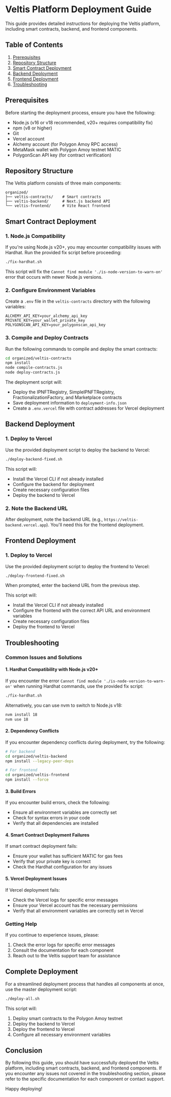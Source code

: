 # Veltis Platform Deployment Guide

This guide provides detailed instructions for deploying the Veltis platform, including smart contracts, backend, and frontend components.

## Table of Contents

1. [Prerequisites](#prerequisites)
2. [Repository Structure](#repository-structure)
3. [Smart Contract Deployment](#smart-contract-deployment)
4. [Backend Deployment](#backend-deployment)
5. [Frontend Deployment](#frontend-deployment)
6. [Troubleshooting](#troubleshooting)

## Prerequisites

Before starting the deployment process, ensure you have the following:

- Node.js (v16 or v18 recommended, v20+ requires compatibility fix)
- npm (v8 or higher)
- Git
- Vercel account
- Alchemy account (for Polygon Amoy RPC access)
- MetaMask wallet with Polygon Amoy testnet MATIC
- PolygonScan API key (for contract verification)

## Repository Structure

The Veltis platform consists of three main components:

```
organized/
├── veltis-contracts/    # Smart contracts
├── veltis-backend/      # Next.js backend API
└── veltis-frontend/     # Vite React frontend
```

## Smart Contract Deployment

### 1. Node.js Compatibility

If you're using Node.js v20+, you may encounter compatibility issues with Hardhat. Run the provided fix script before proceeding:

```bash
./fix-hardhat.sh
```

This script will fix the `Cannot find module './is-node-version-to-warn-on'` error that occurs with newer Node.js versions.

### 2. Configure Environment Variables

Create a `.env` file in the `veltis-contracts` directory with the following variables:

```
ALCHEMY_API_KEY=your_alchemy_api_key
PRIVATE_KEY=your_wallet_private_key
POLYGONSCAN_API_KEY=your_polygonscan_api_key
```

### 3. Compile and Deploy Contracts

Run the following commands to compile and deploy the smart contracts:

```bash
cd organized/veltis-contracts
npm install
node compile-contracts.js
node deploy-contracts.js
```

The deployment script will:
- Deploy the IPNFTRegistry, SimpleIPNFTRegistry, FractionalizationFactory, and Marketplace contracts
- Save deployment information to `deployment-info.json`
- Create a `.env.vercel` file with contract addresses for Vercel deployment

## Backend Deployment

### 1. Deploy to Vercel

Use the provided deployment script to deploy the backend to Vercel:

```bash
./deploy-backend-fixed.sh
```

This script will:
- Install the Vercel CLI if not already installed
- Configure the backend for deployment
- Create necessary configuration files
- Deploy the backend to Vercel

### 2. Note the Backend URL

After deployment, note the backend URL (e.g., `https://veltis-backend.vercel.app`). You'll need this for the frontend deployment.

## Frontend Deployment

### 1. Deploy to Vercel

Use the provided deployment script to deploy the frontend to Vercel:

```bash
./deploy-frontend-fixed.sh
```

When prompted, enter the backend URL from the previous step.

This script will:
- Install the Vercel CLI if not already installed
- Configure the frontend with the correct API URL and environment variables
- Create necessary configuration files
- Deploy the frontend to Vercel

## Troubleshooting

### Common Issues and Solutions

#### 1. Hardhat Compatibility with Node.js v20+

If you encounter the error `Cannot find module './is-node-version-to-warn-on'` when running Hardhat commands, use the provided fix script:

```bash
./fix-hardhat.sh
```

Alternatively, you can use nvm to switch to Node.js v18:

```bash
nvm install 18
nvm use 18
```

#### 2. Dependency Conflicts

If you encounter dependency conflicts during deployment, try the following:

```bash
# For backend
cd organized/veltis-backend
npm install --legacy-peer-deps

# For frontend
cd organized/veltis-frontend
npm install --force
```

#### 3. Build Errors

If you encounter build errors, check the following:

- Ensure all environment variables are correctly set
- Check for syntax errors in your code
- Verify that all dependencies are installed

#### 4. Smart Contract Deployment Failures

If smart contract deployment fails:

- Ensure your wallet has sufficient MATIC for gas fees
- Verify that your private key is correct
- Check the Hardhat configuration for any issues

#### 5. Vercel Deployment Issues

If Vercel deployment fails:

- Check the Vercel logs for specific error messages
- Ensure your Vercel account has the necessary permissions
- Verify that all environment variables are correctly set in Vercel

### Getting Help

If you continue to experience issues, please:

1. Check the error logs for specific error messages
2. Consult the documentation for each component
3. Reach out to the Veltis support team for assistance

## Complete Deployment

For a streamlined deployment process that handles all components at once, use the master deployment script:

```bash
./deploy-all.sh
```

This script will:
1. Deploy smart contracts to the Polygon Amoy testnet
2. Deploy the backend to Vercel
3. Deploy the frontend to Vercel
4. Configure all necessary environment variables

## Conclusion

By following this guide, you should have successfully deployed the Veltis platform, including smart contracts, backend, and frontend components. If you encounter any issues not covered in the troubleshooting section, please refer to the specific documentation for each component or contact support.

Happy deploying! 